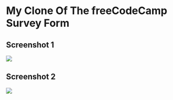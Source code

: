 # My Clone Of The freeCodeCamp Survey Form

## Screenshot 1
<img src="https://user-images.githubusercontent.com/73195686/209595754-8e36bb58-0c16-4125-8b1d-12790a16311d.png" style="margin-bottom:0px;">

## Screenshot 2
<img src="https://user-images.githubusercontent.com/73195686/209595818-0b71ac65-338c-4a55-b728-5b0b2a05f7e7.png" style="margin-top:0px;">

